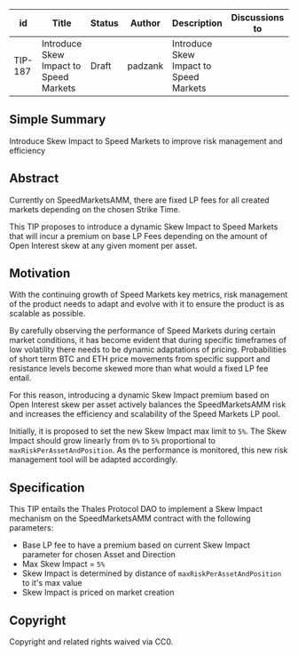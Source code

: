 
| id | Title | Status | Author | Description | Discussions to | Created |
| ----------- | ----------- | ----------- | ----------- | ----------- | ----------- | ----------- |
| TIP-187 | Introduce Skew Impact to Speed Markets | Draft | padzank | Introduce Skew Impact to Speed Markets |  | 2023-11-17
 
## Simple Summary

Introduce Skew Impact to Speed Markets to improve risk management and efficiency


## Abstract

Currently on SpeedMarketsAMM, there are fixed LP fees for all created markets depending on the chosen Strike Time.  
  
This TIP proposes to introduce a dynamic Skew Impact to Speed Markets that will incur a premium on base LP Fees depending on the amount of Open Interest skew at any given moment per asset.

## Motivation

With the continuing growth of Speed Markets key metrics, risk management of the product needs to adapt and evolve with it to ensure the product is as scalable as possible.  
  
By carefully observing the performance of Speed Markets during certain market conditions, it has become evident that during specific timeframes of low volatility there needs to be dynamic adaptations of pricing. Probabilities of short term BTC and ETH price movements from specific support and resistance levels become skewed more than what would a fixed LP fee entail.  
  
For this reason, introducing a dynamic Skew Impact premium based on Open Interest skew per asset actively balances the SpeedMarketsAMM risk and increases the efficiency and scalability of the Speed Markets LP pool.  
  
 Initially, it is proposed to set the new Skew Impact max limit to `5%`. The Skew Impact should grow linearly from `0%` to `5%` proportional to `maxRiskPerAssetAndPosition`. As the performance is monitored, this new risk management tool will be adapted accordingly.  


## Specification
 
This TIP entails the Thales Protocol DAO to implement a Skew Impact mechanism on the SpeedMarketsAMM contract with the following parameters:  

- Base LP fee to have a premium based on current Skew Impact parameter for chosen Asset and Direction
- Max Skew Impact = `5%`
- Skew Impact is determined by distance of `maxRiskPerAssetAndPosition` to it's max value
- Skew Impact is priced on market creation

## Copyright
 
Copyright and related rights waived via CC0.
